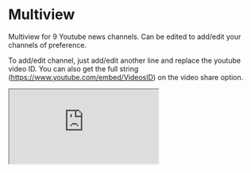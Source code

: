# Multiview
Multiview for 9 Youtube news channels. Can be edited to add/edit your channels of preference.

To add/edit channel, just add/edit another line and replace the youtube video ID. You can also get the full string (https://www.youtube.com/embed/VideosID) on the video share option.

<div class="video"><iframe src="https://www.youtube.com/embed/VideosID?autoplay=1&mute=1" allow="autoplay; encrypted-media" allowfullscreen></iframe></div>




